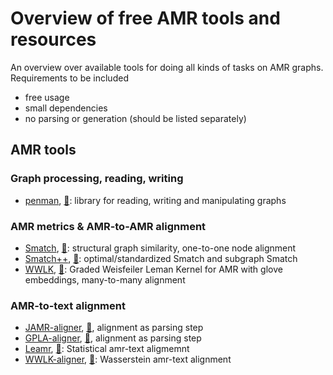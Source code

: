 # Overview of free AMR tools and resources

An overview over available tools for doing all kinds of tasks on AMR graphs. Requirements to be included

- free usage
- small dependencies
- no parsing or generation (should be listed separately)

## AMR tools

### Graph processing, reading, writing

- [penman](https://github.com/goodmami/penman),  [📜](https://www.aclweb.org/anthology/2020.acl-demos.35/): library for reading, writing and manipulating graphs
                                                  
### AMR metrics & AMR-to-AMR alignment

- [Smatch](https://github.com/snowblink14/smatch), [📜](https://aclanthology.org/P13-2131/): structural graph similarity, one-to-one node alignment
- [Smatch++](https://github.com/flipz357/smatchpp), [📜](https://aclanthology.org/2023.findings-eacl.118/): optimal/standardized Smatch and subgraph Smatch
- [WWLK](https://github.com/flipz357/weisfeiler-leman-amr-metrics), [📜](https://aclanthology.org/2021.tacl-1.85/): Graded Weisfeiler Leman Kernel for AMR with glove embeddings, many-to-many alignment 

### AMR-to-text alignment

- [JAMR-aligner](https://github.com/jflanigan/jamr), [📜](https://jflanigan.github.io/flanigan+etal.acl2014.pdf), alignment as parsing step
- [GPLA-aligner](https://github.com/ChunchuanLv/AMR_AS_GRAPH_PREDICTION), [📜](https://aclanthology.org/P18-1037/), alignment as parsing step
- [Leamr](https://github.com/ablodge/leamr), [📜](https://aclanthology.org/2021.acl-long.257/):  Statistical amr-text aligmemnt
- [WWLK-aligner](https://github.com/flipz357/weisfeiler-leman-amr-metrics), [📜](https://aclanthology.org/2021.tacl-1.85/): Wasserstein amr-text alignment  


